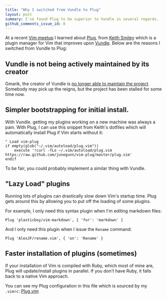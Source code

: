 ```yaml
---
title: "Why I switched from Vundle to Plug"
layout: post
summary: I've found Plug to be superior to Vundle in several regards.
github_comments_issue_id: 8
---
```


At a recent [Vim meetup] I learned about [Plug], from [Keith Smiley] which is
a plugin manager for Vim that improves upon [Vundle]. Below are the reasons
I switched from Vundle to Plug:

## Vundle is not being actively maintained by its creator

Gmarik, the creator of Vundle is [no longer able to maintain the
project](https://github.com/gmarik/Vundle.vim/issues/608). Somebody may pick up
the reigns, but the project has been stalled for some time now.

## Simpler bootstrapping for initial install.

With Vundle. getting my plugins working on a new machine was always a pain.
With Plug, I can use this snippet from Keith's dotfiles which will
automatically install Plug if Vim starts without it:

    " Load vim-plug
    if empty(glob("~/.vim/autoload/plug.vim"))
        execute '!curl -fLo ~/.vim/autoload/plug.vim https://raw.github.com/junegunn/vim-plug/master/plug.vim'
    endif

To be fair, you could probably implement a similar thing with Vundle.

## "Lazy Load" plugins

Running lots of plugins can drastically slow down Vim's startup time. Plug gets
around this by allowing you to put off the loading of some plugins.

For example, I only need this syntax plugin when I'm editing markdown files:

    Plug 'plasticboy/vim-markdown', { 'for': 'markdown' }

And I only need this plugin when I issue the `Rename` command:

    Plug 'AlexJF/rename.vim', { 'on': 'Rename' }

## Faster installation of plugins (sometimes)

If your installation of Vim is compiled with Ruby, which most of mine are, Plug
will update/install plugins in parallel. If you don't have Ruby, it falls back
to a native Vim approach.

You can see my Plug configuration in this file which is sourced by my `.vimrc`:
[Plug.vim]

[Vim meetup]:https://groups.google.com/forum/#!forum/vimsf
[Plug]:https://github.com/junegunn/vim-plug
[Keith Smiley]:https://smileykeith.com/
[vundle]:https://github.com/gmarik/Vundle.vim
[Plug.vim]:https://github.com/captbaritone/dotfiles/blob/master/vim/plug.vim
